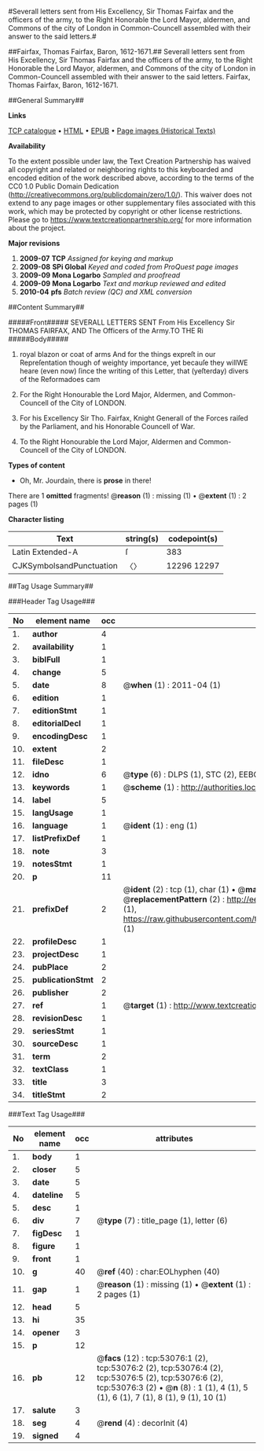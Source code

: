 #Severall letters sent from His Excellency, Sir Thomas Fairfax and the officers of the army, to the Right Honorable the Lord Mayor, aldermen, and Commons of the city of London in Common-Councell assembled with their answer to the said letters.#

##Fairfax, Thomas Fairfax, Baron, 1612-1671.##
Severall letters sent from His Excellency, Sir Thomas Fairfax and the officers of the army, to the Right Honorable the Lord Mayor, aldermen, and Commons of the city of London in Common-Councell assembled with their answer to the said letters.
Fairfax, Thomas Fairfax, Baron, 1612-1671.

##General Summary##

**Links**

[TCP catalogue](http://www.ota.ox.ac.uk/tcp/)  • 
[HTML](http://tei.it.ox.ac.uk/tcp/Texts-HTML/free/A40/A40598.html)  • 
[EPUB](http://tei.it.ox.ac.uk/tcp/Texts-EPUB/free/A40/A40598.epub) • 
[Page images (Historical Texts)](https://historicaltexts.jisc.ac.uk/eebo-12044400e)

**Availability**

To the extent possible under law, the Text Creation Partnership has waived all copyright and related or neighboring rights to this keyboarded and encoded edition of the work described above, according to the terms of the CC0 1.0 Public Domain Dedication (http://creativecommons.org/publicdomain/zero/1.0/). This waiver does not extend to any page images or other supplementary files associated with this work, which may be protected by copyright or other license restrictions. Please go to https://www.textcreationpartnership.org/ for more information about the project.

**Major revisions**

1. __2009-07__ __TCP__ *Assigned for keying and markup*
1. __2009-08__ __SPi Global__ *Keyed and coded from ProQuest page images*
1. __2009-09__ __Mona Logarbo__ *Sampled and proofread*
1. __2009-09__ __Mona Logarbo__ *Text and markup reviewed and edited*
1. __2010-04__ __pfs__ *Batch review (QC) and XML conversion*

##Content Summary##

#####Front#####
SEVERALL LETTERS SENT From His Excellency Sir THOMAS FAIRFAX, AND The Officers of the Army.TO THE Ri
#####Body#####

1. royal blazon or coat of arms
And for the things expreſt in our Repreſentation though of weighty importance, yet becauſe they willWE heare (even now) ſince the writing of this Letter, that (yeſterday) divers of the Reformadoes cam
1. For the Right Honourable the Lord Major, Aldermen, and Common-Councell of the City of LONDON.

1. For his Excellency Sir Tho. Fairfax, Knight Generall of the Forces raiſed by the Parliament, and his Honorable Councell of War.

1. To the Right Honourable the Lord Major, Aldermen and Common-Councell of the City of LONDON.

**Types of content**

  * Oh, Mr. Jourdain, there is **prose** in there!

There are 1 **omitted** fragments! 
 @__reason__ (1) : missing (1)  •  @__extent__ (1) : 2 pages (1)

**Character listing**


|Text|string(s)|codepoint(s)|
|---|---|---|
|Latin Extended-A|ſ|383|
|CJKSymbolsandPunctuation|〈〉|12296 12297|

##Tag Usage Summary##

###Header Tag Usage###

|No|element name|occ|attributes|
|---|---|---|---|
|1.|__author__|4||
|2.|__availability__|1||
|3.|__biblFull__|1||
|4.|__change__|5||
|5.|__date__|8| @__when__ (1) : 2011-04 (1)|
|6.|__edition__|1||
|7.|__editionStmt__|1||
|8.|__editorialDecl__|1||
|9.|__encodingDesc__|1||
|10.|__extent__|2||
|11.|__fileDesc__|1||
|12.|__idno__|6| @__type__ (6) : DLPS (1), STC (2), EEBO-CITATION (1), OCLC (1), VID (1)|
|13.|__keywords__|1| @__scheme__ (1) : http://authorities.loc.gov/ (1)|
|14.|__label__|5||
|15.|__langUsage__|1||
|16.|__language__|1| @__ident__ (1) : eng (1)|
|17.|__listPrefixDef__|1||
|18.|__note__|3||
|19.|__notesStmt__|1||
|20.|__p__|11||
|21.|__prefixDef__|2| @__ident__ (2) : tcp (1), char (1)  •  @__matchPattern__ (2) : ([0-9\-]+):([0-9IVX]+) (1), (.+) (1)  •  @__replacementPattern__ (2) : http://eebo.chadwyck.com/downloadtiff?vid=$1&page=$2 (1), https://raw.githubusercontent.com/textcreationpartnership/Texts/master/tcpchars.xml#$1 (1)|
|22.|__profileDesc__|1||
|23.|__projectDesc__|1||
|24.|__pubPlace__|2||
|25.|__publicationStmt__|2||
|26.|__publisher__|2||
|27.|__ref__|1| @__target__ (1) : http://www.textcreationpartnership.org/docs/. (1)|
|28.|__revisionDesc__|1||
|29.|__seriesStmt__|1||
|30.|__sourceDesc__|1||
|31.|__term__|2||
|32.|__textClass__|1||
|33.|__title__|3||
|34.|__titleStmt__|2||


###Text Tag Usage###

|No|element name|occ|attributes|
|---|---|---|---|
|1.|__body__|1||
|2.|__closer__|5||
|3.|__date__|5||
|4.|__dateline__|5||
|5.|__desc__|1||
|6.|__div__|7| @__type__ (7) : title_page (1), letter (6)|
|7.|__figDesc__|1||
|8.|__figure__|1||
|9.|__front__|1||
|10.|__g__|40| @__ref__ (40) : char:EOLhyphen (40)|
|11.|__gap__|1| @__reason__ (1) : missing (1)  •  @__extent__ (1) : 2 pages (1)|
|12.|__head__|5||
|13.|__hi__|35||
|14.|__opener__|3||
|15.|__p__|12||
|16.|__pb__|12| @__facs__ (12) : tcp:53076:1 (2), tcp:53076:2 (2), tcp:53076:4 (2), tcp:53076:5 (2), tcp:53076:6 (2), tcp:53076:3 (2)  •  @__n__ (8) : 1 (1), 4 (1), 5 (1), 6 (1), 7 (1), 8 (1), 9 (1), 10 (1)|
|17.|__salute__|3||
|18.|__seg__|4| @__rend__ (4) : decorInit (4)|
|19.|__signed__|4||

